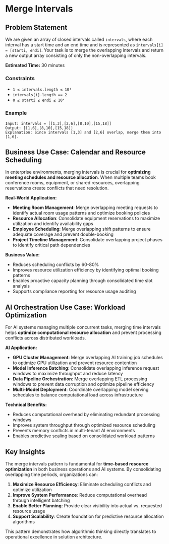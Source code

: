 # Merge Intervals

## Problem Statement

We are given an array of closed intervals called `intervals`, where each interval has a start time and an end time and is represented as `intervals[i] = [starti, endi]`. Your task is to merge the overlapping intervals and return a new output array consisting of only the non-overlapping intervals.

**Estimated Time:** 30 minutes

### Constraints
- `1 ≤ intervals.length ≤ 10³`
- `intervals[i].length == 2`
- `0 ≤ starti ≤ endi ≤ 10⁴`

### Example
```
Input: intervals = [[1,3],[2,6],[8,10],[15,18]]
Output: [[1,6],[8,10],[15,18]]
Explanation: Since intervals [1,3] and [2,6] overlap, merge them into [1,6].
```

## Business Use Case: Calendar and Resource Scheduling

In enterprise environments, merging intervals is crucial for **optimizing meeting schedules and resource allocation**. When multiple teams book conference rooms, equipment, or shared resources, overlapping reservations create conflicts that need resolution.

**Real-World Application:**
- **Meeting Room Management**: Merge overlapping meeting requests to identify actual room usage patterns and optimize booking policies
- **Resource Allocation**: Consolidate equipment reservations to maximize utilization and identify availability gaps
- **Employee Scheduling**: Merge overlapping shift patterns to ensure adequate coverage and prevent double-booking
- **Project Timeline Management**: Consolidate overlapping project phases to identify critical path dependencies

**Business Value:**
- Reduces scheduling conflicts by 60-80%
- Improves resource utilization efficiency by identifying optimal booking patterns
- Enables proactive capacity planning through consolidated time slot analysis
- Supports compliance reporting for resource usage auditing

## AI Orchestration Use Case: Workload Optimization

For AI systems managing multiple concurrent tasks, merging time intervals helps **optimize computational resource allocation** and prevent processing conflicts across distributed workloads.

**AI Application:**
- **GPU Cluster Management**: Merge overlapping AI training job schedules to optimize GPU utilization and prevent resource contention
- **Model Inference Batching**: Consolidate overlapping inference request windows to maximize throughput and reduce latency
- **Data Pipeline Orchestration**: Merge overlapping ETL processing windows to prevent data corruption and optimize pipeline efficiency
- **Multi-Model Deployment**: Coordinate overlapping model serving schedules to balance computational load across infrastructure

**Technical Benefits:**
- Reduces computational overhead by eliminating redundant processing windows
- Improves system throughput through optimized resource scheduling
- Prevents memory conflicts in multi-tenant AI environments
- Enables predictive scaling based on consolidated workload patterns

## Key Insights

The merge intervals pattern is fundamental for **time-based resource optimization** in both business operations and AI systems. By consolidating overlapping time periods, organizations can:

1. **Maximize Resource Efficiency**: Eliminate scheduling conflicts and optimize utilization
2. **Improve System Performance**: Reduce computational overhead through intelligent batching
3. **Enable Better Planning**: Provide clear visibility into actual vs. requested resource usage
4. **Support Scalability**: Create foundation for predictive resource allocation algorithms

This pattern demonstrates how algorithmic thinking directly translates to operational excellence in solution architecture.